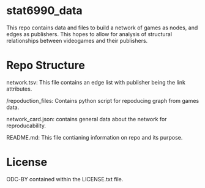 # stat6990_data

This repo contains data and files to build a network of games as nodes, and edges as publishers. This hopes to allow for analysis of structural relationships between videogames and their publishers.

# Repo Structure 

network.tsv: This file contains an edge list with publisher being the link attributes.

/repoduction_files: Contains python script for repoducing graph from games data. 

network_card.json: contains general data about the network for reproducability. 

README.md: This file contianing information on repo and its purpose. 

# License 

ODC-BY contained within the LICENSE.txt file. 
